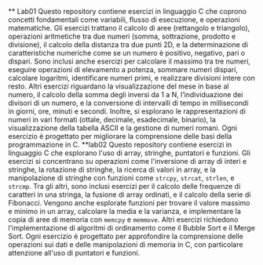 ** Lab01
  Questo repository contiene esercizi in linguaggio C che coprono concetti fondamentali come variabili, flusso di esecuzione, e operazioni matematiche. Gli esercizi trattano il calcolo di aree (rettangolo e triangolo), operazioni aritmetiche tra due numeri (somma, sottrazione, prodotto e divisione), il calcolo della distanza tra due punti 2D, e la determinazione di caratteristiche numeriche come se un numero è positivo, negativo, pari o dispari. Sono inclusi anche esercizi per calcolare il massimo tra tre numeri, eseguire operazioni di elevamento a potenza, sommare numeri dispari, calcolare logaritmi, identificare numeri primi, e realizzare divisioni intere con resto. Altri esercizi riguardano la visualizzazione del mese in base al numero, il calcolo della somma degli inversi da 1 a N, l’individuazione dei divisori di un numero, e la conversione di intervalli di tempo in millisecondi in giorni, ore, minuti e secondi. Inoltre, si esplorano le rappresentazioni di numeri in vari formati (ottale, decimale, esadecimale, binario), la visualizzazione della tabella ASCII e la gestione di numeri romani. Ogni esercizio è progettato per migliorare la comprensione delle basi della programmazione in C.
**lab02
  Questo repository contiene esercizi in linguaggio C che esplorano l'uso di array, stringhe, puntatori e funzioni. Gli esercizi si concentrano su operazioni come l'inversione di array di interi e stringhe, la rotazione di stringhe, la ricerca di valori in array, e la manipolazione di stringhe con funzioni come `strcpy`, `strcat`, `strlen`, e `strcmp`. Tra gli altri, sono inclusi esercizi per il calcolo delle frequenze di caratteri in una stringa, la fusione di array ordinati, e il calcolo della serie di Fibonacci. Vengono anche esplorate funzioni per trovare il valore massimo e minimo in un array, calcolare la media e la varianza, e implementare la copia di aree di memoria con `memcpy` e `memmove`. Altri esercizi richiedono l'implementazione di algoritmi di ordinamento come il Bubble Sort e il Merge Sort. Ogni esercizio è progettato per approfondire la comprensione delle operazioni sui dati e delle manipolazioni di memoria in C, con particolare attenzione all'uso di puntatori e funzioni.
